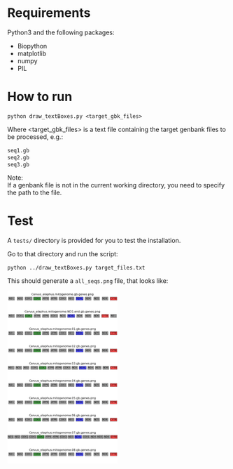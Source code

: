 # Requirements
Python3 and the following packages:   
* Biopython
* matplotlib
* numpy
* PIL

# How to run
```
python draw_textBoxes.py <target_gbk_files>
```

Where <target_gbk_files> is a text file containing the target genbank files to be processed, e.g.: 

```
seq1.gb
seq2.gb
seq3.gb
```

Note:   
If a genbank file is not in the current working directory, you need to specify the path to the file. 

# Test
A `tests/` directory is provided for you to test the installation. 

Go to that directory and run the script: 
```
python ../draw_textBoxes.py target_files.txt
```

This should generate a `all_seqs.png` file, that looks like:  


<img src="images/all_seqs.png" width=50% height=50%>
